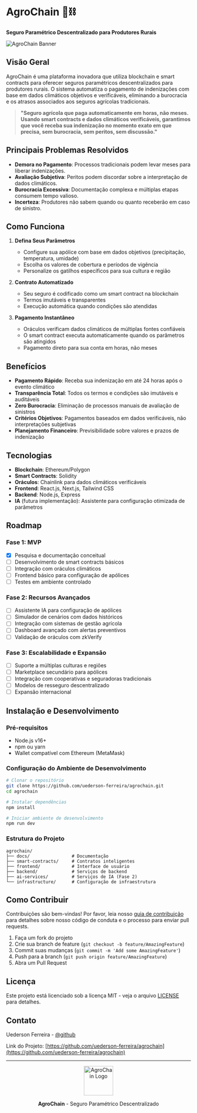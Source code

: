 # AgroChain 🌱⛓️

**Seguro Paramétrico Descentralizado para Produtores Rurais**

![AgroChain Banner](https://via.placeholder.com/1200x300/2F855A/FFFFFF?text=AgroChain+-+Seguro+Param%C3%A9trico+Descentralizado)

## Visão Geral

AgroChain é uma plataforma inovadora que utiliza blockchain e smart contracts para oferecer seguros paramétricos descentralizados para produtores rurais. O sistema automatiza o pagamento de indenizações com base em dados climáticos objetivos e verificáveis, eliminando a burocracia e os atrasos associados aos seguros agrícolas tradicionais.

> **"Seguro agrícola que paga automaticamente em horas, não meses. Usando smart contracts e dados climáticos verificáveis, garantimos que você receba sua indenização no momento exato em que precisa, sem burocracia, sem peritos, sem discussão."**

## Principais Problemas Resolvidos

- **Demora no Pagamento**: Processos tradicionais podem levar meses para liberar indenizações.
- **Avaliação Subjetiva**: Peritos podem discordar sobre a interpretação de dados climáticos.
- **Burocracia Excessiva**: Documentação complexa e múltiplas etapas consumem tempo valioso.
- **Incerteza**: Produtores não sabem quando ou quanto receberão em caso de sinistro.

## Como Funciona

1. **Defina Seus Parâmetros**
   - Configure sua apólice com base em dados objetivos (precipitação, temperatura, umidade)
   - Escolha os valores de cobertura e períodos de vigência
   - Personalize os gatilhos específicos para sua cultura e região

2. **Contrato Automatizado**
   - Seu seguro é codificado como um smart contract na blockchain
   - Termos imutáveis e transparentes
   - Execução automática quando condições são atendidas

3. **Pagamento Instantâneo**
   - Oráculos verificam dados climáticos de múltiplas fontes confiáveis
   - O smart contract executa automaticamente quando os parâmetros são atingidos
   - Pagamento direto para sua conta em horas, não meses

## Benefícios

- **Pagamento Rápido**: Receba sua indenização em até 24 horas após o evento climático
- **Transparência Total**: Todos os termos e condições são imutáveis e auditáveis
- **Zero Burocracia**: Eliminação de processos manuais de avaliação de sinistros
- **Critérios Objetivos**: Pagamentos baseados em dados verificáveis, não interpretações subjetivas
- **Planejamento Financeiro**: Previsibilidade sobre valores e prazos de indenização

## Tecnologias

- **Blockchain**: Ethereum/Polygon
- **Smart Contracts**: Solidity
- **Oráculos**: Chainlink para dados climáticos verificáveis
- **Frontend**: React.js, Next.js, Tailwind CSS
- **Backend**: Node.js, Express
- **IA** (futura implementação): Assistente para configuração otimizada de parâmetros

## Roadmap

### Fase 1: MVP
- [x] Pesquisa e documentação conceitual
- [ ] Desenvolvimento de smart contracts básicos
- [ ] Integração com oráculos climáticos
- [ ] Frontend básico para configuração de apólices
- [ ] Testes em ambiente controlado

### Fase 2: Recursos Avançados
- [ ] Assistente IA para configuração de apólices
- [ ] Simulador de cenários com dados históricos
- [ ] Integração com sistemas de gestão agrícola
- [ ] Dashboard avançado com alertas preventivos
- [ ] Validação de oráculos com zkVerify

### Fase 3: Escalabilidade e Expansão
- [ ] Suporte a múltiplas culturas e regiões
- [ ] Marketplace secundário para apólices
- [ ] Integração com cooperativas e seguradoras tradicionais
- [ ] Modelos de resseguro descentralizado
- [ ] Expansão internacional

## Instalação e Desenvolvimento

### Pré-requisitos
- Node.js v16+
- npm ou yarn
- Wallet compatível com Ethereum (MetaMask)

### Configuração do Ambiente de Desenvolvimento
```bash
# Clonar o repositório
git clone https://github.com/uederson-ferreira/agrochain.git
cd agrochain

# Instalar dependências
npm install

# Iniciar ambiente de desenvolvimento
npm run dev
```

### Estrutura do Projeto
```
agrochain/
├── docs/                # Documentação
├── smart-contracts/     # Contratos inteligentes
├── frontend/            # Interface de usuário
├── backend/             # Serviços de backend
├── ai-services/         # Serviços de IA (Fase 2)
└── infrastructure/      # Configuração de infraestrutura
```

## Como Contribuir

Contribuições são bem-vindas! Por favor, leia nosso [guia de contribuição](CONTRIBUTING.md) para detalhes sobre nosso código de conduta e o processo para enviar pull requests.

1. Faça um fork do projeto
2. Crie sua branch de feature (`git checkout -b feature/AmazingFeature`)
3. Commit suas mudanças (`git commit -m 'Add some AmazingFeature'`)
4. Push para a branch (`git push origin feature/AmazingFeature`)
5. Abra um Pull Request

## Licença

Este projeto está licenciado sob a licença MIT - veja o arquivo [LICENSE](LICENSE) para detalhes.

## Contato

Uederson Ferreira - [@github](https://github.com/uederson-ferreira)

Link do Projeto: [https://github.com/uederson-ferreira/agrochain](https://github.com/uederson-ferreira/agrochain)

---

<p align="center">
  <img src="https://via.placeholder.com/100x100/2F855A/FFFFFF?text=AC" alt="AgroChain Logo" width="80"/>
</p>
<p align="center">
  <strong>AgroChain</strong> - Seguro Paramétrico Descentralizado
</p>